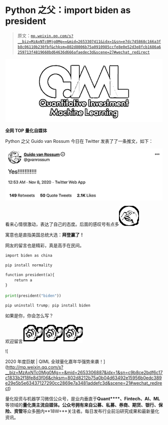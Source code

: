 # Python 之父：import biden as president

> 原文：[`mp.weixin.qq.com/s?__biz=MzAxNTc0Mjg0Mg==&mid=2653307411&idx=1&sn=e7dc745868c166a3fb8c06110b230fbf&chksm=802d8006b75a0910985ccfe8e0e52d3e8fcb1686a6259713f4819660bd64636d666afaedec3d&scene=27#wechat_redirect`](http://mp.weixin.qq.com/s?__biz=MzAxNTc0Mjg0Mg==&mid=2653307411&idx=1&sn=e7dc745868c166a3fb8c06110b230fbf&chksm=802d8006b75a0910985ccfe8e0e52d3e8fcb1686a6259713f4819660bd64636d666afaedec3d&scene=27#wechat_redirect)

![](img/52530653e2ddbe651074f55a77bb8d3c.png)

**全网 TOP 量化自媒体**

Python 之父 Guido van Rossum 今日在 Twitter 发表了了一条推文，如下：

![](img/351be625931ad758ae0225cb2c6ca88e.png)

看来心情很激动，表达了自己的态度。后面的感叹号有点多![](img/154742b7f2e3522e7314bcb121eb2a5d.png)

寓意也是直指美国总统大选：**拜登赢了！**

网友的留言也是精彩，真是高手在民间。

```py
import biden as china
```

```py
pip install normality
```

```py
function president(a){
    return a
}

print(president("biden"))
```

```py
pip uninstall trump; pip install biden
```

如果是你，你会怎么写？

欢迎留言![](img/876d89ff6a71f329759ef046bce17877.png)![](img/876d89ff6a71f329759ef046bce17877.png)![](img/876d89ff6a71f329759ef046bce17877.png)

![

2020 年度巨献 | QIML 全球量化嘉年华强势来袭！](http://mp.weixin.qq.com/s?__biz=MzAxNTc0Mjg0Mg==&mid=2653306887&idx=1&sn=c9b8ce2bdf6c17c1833b2f18fe8d3f06&chksm=802d8212b75a0b04d63492e15956b0edc389e29e5b5e63437127290cc2869e7a3481addefc3d&scene=21#wechat_redirect) 

量化投资与机器学习微信公众号，是业内垂直于**Quant****、Fintech、AI、ML**等领域的**量化类主流自媒体。**公众号拥有来自**公募、私募、券商、期货、银行、保险、资管**等众多圈内**18W+**关注者。每日发布行业前沿研究成果和最新量化资讯。